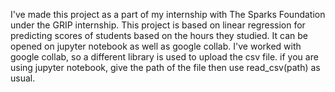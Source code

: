 I've made this project as a part of my internship with The Sparks Foundation under the GRIP internship. This project is based on linear regression for predicting scores of students based on the hours they studied. It can be opened on jupyter notebook as well as google collab. I've worked with google collab, so a different library is used to upload the csv file. if you are using jupyter notebook, give the path of the file then use read_csv(path) as usual.
